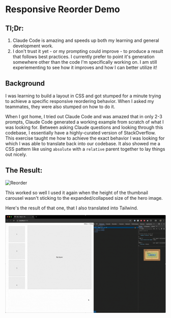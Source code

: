 # Responsive Reorder Demo

## Tl;Dr:

1. Claude Code is amazing and speeds up both my learning and general development work.
2. I don't trust it yet - or my prompting could improve - to produce a result that follows best practices. I currently prefer to point it's generation somewhere other than the code I'm specifically working on. I am still experiementing to see how it improves and how I can better utilize it!


## Background

I was learning to build a layout in CSS and got stumped for a minute trying to achieve a specific responsive reordering behavior. When I asked my teammates, they were also stumped on how to do it.

When I got home, I tried out Claude Code and was amazed that in only 2-3 prompts, Claude Code generated a working example from scratch of what I was looking for. Between asking Claude questions and looking through this codebase, I essentially have a highly-curated version of StackOverflow. This exercise taught me how to achieve the exact behavior I was looking for which I was able to translate back into our codebase. It also showed me a CSS pattern like using `absolute` with a `relative` parent together to lay things out nicely.

## The Result:

![Reorder](public/reorder.gif)

This worked so well I used it again when the height of the thumbnail carousel wasn't sticking to the expanded/collapsed size of the hero image.

Here's the result of that one, that I also translated into Tailwind.

![Carousel](public/carousel.gif)
